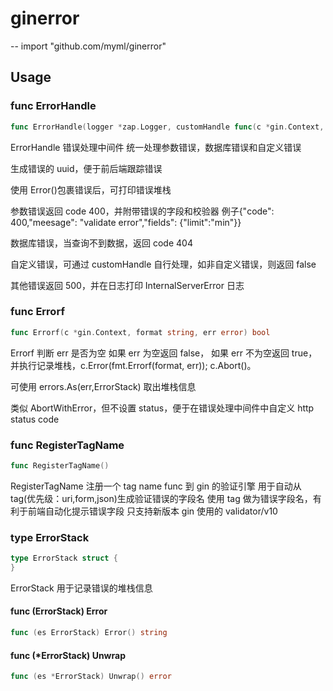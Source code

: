 # ginerror

--
import "github.com/myml/ginerror"

## Usage

### func ErrorHandle

```go
func ErrorHandle(logger *zap.Logger, customHandle func(c *gin.Context, err error) bool) gin.HandlerFunc
```

ErrorHandle 错误处理中间件 统一处理参数错误，数据库错误和自定义错误

生成错误的 uuid，便于前后端跟踪错误

使用 Error()包裹错误后，可打印错误堆栈

参数错误返回 code 400，并附带错误的字段和校验器 例子{"code": 400,"meesage": "validate error","fields":
{"limit":"min"}}

数据库错误，当查询不到数据，返回 code 404

自定义错误，可通过 customHandle 自行处理，如非自定义错误，则返回 false

其他错误返回 500，并在日志打印 InternalServerError 日志

### func Errorf

```go
func Errorf(c *gin.Context, format string, err error) bool
```

Errorf 判断 err 是否为空 如果 err 为空返回 false，
如果 err 不为空返回 true，并执行记录堆栈，c.Error(fmt.Errorf(format, err)); c.Abort()。

可使用 errors.As(err,ErrorStack) 取出堆栈信息

类似 AbortWithError，但不设置 status，便于在错误处理中间件中自定义 http status code

### func RegisterTagName

```go
func RegisterTagName()
```

RegisterTagName 注册一个 tag name func 到 gin 的验证引擎 用于自动从 tag(优先级：uri,form,json)生成验证错误的字段名
使用 tag 做为错误字段名，有利于前端自动化提示错误字段 只支持新版本 gin 使用的 validator/v10

### type ErrorStack

```go
type ErrorStack struct {
}
```

ErrorStack 用于记录错误的堆栈信息

#### func (ErrorStack) Error

```go
func (es ErrorStack) Error() string
```

#### func (\*ErrorStack) Unwrap

```go
func (es *ErrorStack) Unwrap() error
```

